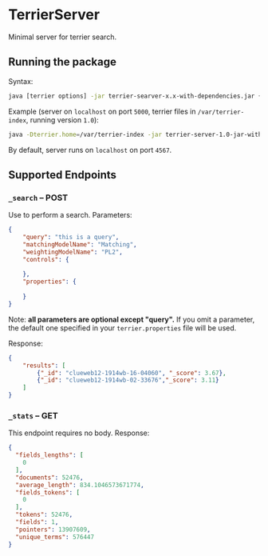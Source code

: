 # TerrierServer
Minimal server for terrier search.

## Running the package

Syntax:

```bash
java [terrier options] -jar terrier-searver-x.x-with-dependencies.jar {hostname} {port}
```

Example (server on `localhost` on port `5000`, terrier files in `/var/terrier-index`, running version `1.0`):

```bash
java -Dterrier.home=/var/terrier-index -jar terrier-server-1.0-jar-with-dependencies.jar localhost 5000
```
By default, server runs on `localhost` on port `4567`.

## Supported Endpoints
 
### `_search` – POST

Use to perform a search. Parameters:

```json 
{
    "query": "this is a query",
    "matchingModelName": "Matching",
    "weightingModelName": "PL2", 
    "controls": {
    
    },
    "properties": {
    
    }
}
```

Note: **all parameters are optional except "query".** If you omit a parameter, the default one specified in your `terrier.properties` file will be used. 

Response:

```json
{
    "results": [
        {"_id": "clueweb12-1914wb-16-04060", "_score": 3.67},
        {"_id": "clueweb12-1914wb-02-33676","_score": 3.11}
    ]
}
```

### `_stats` – GET

This endpoint requires no body. Response:

```json
{
  "fields_lengths": [
    0
  ],
  "documents": 52476,
  "average_length": 834.1046573671774,
  "fields_tokens": [
    0
  ],
  "tokens": 52476,
  "fields": 1,
  "pointers": 13907609,
  "unique_terms": 576447
}
```

